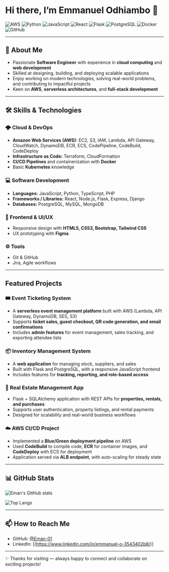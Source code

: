 # Hi there, I’m **Emmanuel Odhiambo** 👋

![AWS](https://img.shields.io/badge/AWS-232F3E?style=for-the-badge&logo=amazon-aws&logoColor=white)
![Python](https://img.shields.io/badge/Python-3776AB?style=for-the-badge&logo=python&logoColor=white)
![JavaScript](https://img.shields.io/badge/JavaScript-F7DF1E?style=for-the-badge&logo=javascript&logoColor=black)
![React](https://img.shields.io/badge/React-20232A?style=for-the-badge&logo=react&logoColor=61DAFB)
![Flask](https://img.shields.io/badge/Flask-000000?style=for-the-badge&logo=flask&logoColor=white)
![PostgreSQL](https://img.shields.io/badge/PostgreSQL-316192?style=for-the-badge&logo=postgresql&logoColor=white)
![Docker](https://img.shields.io/badge/Docker-2496ED?style=for-the-badge&logo=docker&logoColor=white)
![GitHub](https://img.shields.io/badge/GitHub-181717?style=for-the-badge&logo=github&logoColor=white)

---

## 🧩 About Me

- Passionate **Software Engineer** with experience in **cloud computing** and **web development**  
- Skilled at designing, building, and deploying scalable applications  
- Enjoy working on modern technologies, solving real-world problems, and contributing to impactful projects  
- Keen on **AWS**, **serverless architectures**, and **full-stack development**  

---

## 🛠️ Skills & Technologies

### 🌩️ Cloud & DevOps
- **Amazon Web Services (AWS):** EC2, S3, IAM, Lambda, API Gateway, CloudWatch, DynamoDB, ECR, ECS, CodePipeline, CodeBuild, CodeDeploy  
- **Infrastructure as Code:** Terraform, CloudFormation  
- **CI/CD Pipelines** and containerization with **Docker**  
- Basic **Kubernetes** knowledge  

### 💻 Software Development
- **Languages:** JavaScript, Python, TypeScript, PHP  
- **Frameworks / Libraries:** React, Node.js, Flask, Express, Django  
- **Databases:** PostgreSQL, MySQL, MongoDB  

### 🎨 Frontend & UI/UX
- Responsive design with **HTML5, CSS3, Bootstrap, Tailwind CSS**  
- UX prototyping with **Figma**  

### ⚙️ Tools
- Git & GitHub  
- Jira, Agile workflows  

---

## Featured Projects

### 🎟️ Event Ticketing System
- A **serverless event management platform** built with AWS (Lambda, API Gateway, DynamoDB, SES, S3)  
- Supports **ticket sales, guest checkout, QR code generation, and email confirmations**  
- Includes **admin features** for event management, sales tracking, and exporting attendee lists  

### 📦 Inventory Management System
- A **web application** for managing stock, suppliers, and sales  
- Built with Flask and PostgreSQL, with a responsive JavaScript frontend  
- Includes features for **tracking, reporting, and role-based access**  

### 🏡 Real Estate Management App
- Flask + SQLAlchemy application with REST APIs for **properties, rentals, and purchases**  
- Supports user authentication, property listings, and rental payments  
- Designed for scalability and real-world business workflows  

### ☁️ AWS CI/CD Project
- Implemented a **Blue/Green deployment pipeline** on AWS  
- Used **CodeBuild** to compile code, **ECR** for container images, and **CodeDeploy** with ECS for deployment  
- Application served via **ALB endpoint**, with auto-scaling for steady state  

---

## 📊 GitHub Stats

![Eman's GitHub stats](https://github-readme-stats.vercel.app/api?username=Eman-01&show_icons=true&theme=tokyonight)  

![Top Langs](https://github-readme-stats.vercel.app/api/top-langs/?username=Eman-01&layout=compact&theme=tokyonight)   

---

## 📫 How to Reach Me

- GitHub: [@Eman-01](https://github.com/Eman-01)   
- LinkedIn: [(https://www.linkedin.com/in/emmanuel-o-3543402b8/)]

---

✨ Thanks for visiting — always happy to connect and collaborate on exciting projects!
